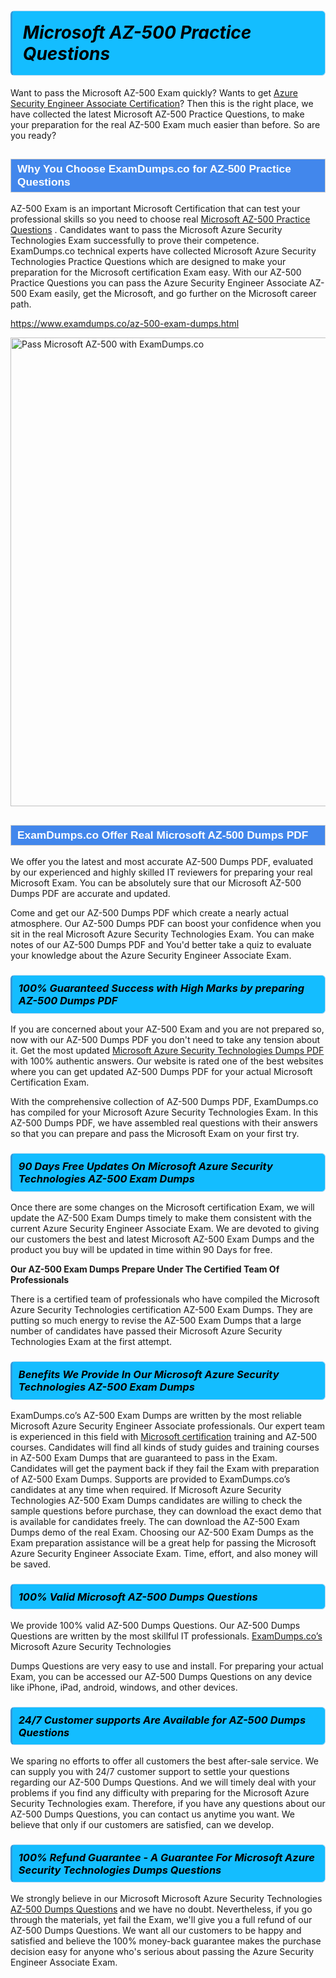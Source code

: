 <h1>                <strong><span style="display: block; color: #000000; background: #14BDFF; border: 0.5px solid #AED6F1; border-left: 3px solid #3498DB; padding: .6em; border-radius: 6px;">                     <em>Microsoft AZ-500 <span class="exam_variation">Practice Questions</span> </em>                </span></strong>            </h1>                        <p>Want to pass the Microsoft AZ-500 Exam quickly? Wants to get <a href="https://www.examdumps.co/azure-security-engineer-associate-exam-dumps.html">Azure Security Engineer Associate Certification</a>?  Then this is the right place, we have collected the             latest Microsoft AZ-500 <span class="exam_variation">Practice Questions</span>, to make your preparation for the real AZ-500 Exam much easier than before. So are you ready?</p>                        <h2 style="background: #4287ec; border: 1px solid #cccccc; padding: 5px 10px;">                <span style="color: #ffffff;">                    <span style="font-size: 11pt;">                        <span style="line-height: normal;">                            <span style="font-family: Calibri,sans-serif;">                                <strong>                                    <span style="font-size: 13.0pt;">Why You Choose ExamDumps.co for AZ-500 <span class="exam_variation">Practice Questions</span></span>                                </strong>                            </span>                        </span>                    </span>                </span>            </h2>                        <p>AZ-500 Exam is an important Microsoft Certification that can test your professional skills so you need to choose real <a href="https://www.examdumps.co/az-500-exam-dumps.html">Microsoft AZ-500 <span class="exam_variation">Practice Questions</span></a> .             Candidates want to pass the Microsoft Azure Security Technologies Exam successfully to prove their competence. ExamDumps.co technical experts             have collected Microsoft Azure Security Technologies <span class="exam_variation">Practice Questions</span> which are designed to make your preparation for the Microsoft certification Exam easy. With our             AZ-500 <span class="exam_variation">Practice Questions</span> you can pass the Azure Security Engineer Associate AZ-500 Exam easily, get the Microsoft, and go further on the Microsoft career path.</p>                        <p><a href="https://www.examdumps.co/az-500-exam-dumps.html">https://www.examdumps.co/az-500-exam-dumps.html</a></p>                        <p><a href="https://www.examdumps.co/"><img src="https://www.examdumps.co//images/banners/big-sale-20-percent-discount-offer-examdumps.jpg" class="postImage" alt="Pass Microsoft AZ-500 with ExamDumps.co" width="750"></a></p>                            <h2 style="background: #4287ec; border: 1px solid #cccccc; padding: 5px 10px;">                <span style="color: #ffffff;">                    <span style="font-size: 11pt;">                        <span style="line-height: normal;">                            <span style="font-family: Calibri,sans-serif;">                                <strong>                                    <span style="font-size: 13.0pt;">ExamDumps.co Offer Real Microsoft AZ-500 <span class="exam_variation2">Dumps PDF</span></span>                                </strong>                            </span>                        </span>                    </span>                </span>            </h2>                        <p>We offer you the latest and most accurate AZ-500 <span class="exam_variation2">Dumps PDF</span>, evaluated by our experienced and highly skilled IT reviewers for preparing your             real Microsoft Exam. You can be absolutely sure that our Microsoft AZ-500 <span class="exam_variation2">Dumps PDF</span> are accurate and updated.</p>                        <p>Come and get our AZ-500 <span class="exam_variation2">Dumps PDF</span> which create a nearly actual atmosphere. Our AZ-500 <span class="exam_variation2">Dumps PDF</span> can boost your confidence when you sit             in the real Microsoft Azure Security Technologies Exam. You can make notes of our AZ-500 <span class="exam_variation2">Dumps PDF</span> and You'd better take a quiz to evaluate             your knowledge about the Azure Security Engineer Associate Exam.</p>                        <h3>                <strong>                    <span style="display: block; color: #000000; background: #14BDFF; border: 0.5px solid #AED6F1; border-left: 3px solid #3498DB; padding: .6em; border-radius: 6px;">                        <em>100% Guaranteed Success with High Marks by preparing AZ-500 <span class="exam_variation2">Dumps PDF</span></em>                    </span>                </strong>            </h3>                        <p>If you are concerned about your AZ-500 Exam and you are not prepared so, now with our AZ-500 <span class="exam_variation2">Dumps PDF</span> you don't need to take any tension about it.            Get the most updated <a href="https://www.examdumps.co/az-500-exam-dumps.html">Microsoft Azure Security Technologies <span class="exam_variation2">Dumps PDF</span></a> with 100% authentic answers. Our website is rated one of the best websites where you can             get updated AZ-500 <span class="exam_variation2">Dumps PDF</span> for your actual Microsoft Certification Exam.</p>                        <p>With the comprehensive collection of AZ-500 <span class="exam_variation2">Dumps PDF</span>, ExamDumps.co has compiled for your Microsoft Azure Security Technologies Exam. In this AZ-500 <span class="exam_variation2">Dumps PDF</span>,             we have assembled real questions with their answers so that you can prepare and pass the Microsoft Exam on your first try.</p>                        <h3>                <strong>                    <span style="display: block; color: #000000; background: #14BDFF; border: 0.5px solid #AED6F1; border-left: 3px solid #3498DB; padding: .6em; border-radius: 6px;">                        <em>90 Days Free Updates On Microsoft Azure Security Technologies AZ-500 <span class="exam_variation3">Exam Dumps</span></em>                    </span>                </strong>            </h3>                        <p>Once there are some changes on the Microsoft certification Exam, we will update the AZ-500 <span class="exam_variation3">Exam Dumps</span> timely to make them consistent with the current             Azure Security Engineer Associate Exam. We are devoted to giving our customers the best and latest Microsoft AZ-500 <span class="exam_variation3">Exam Dumps</span> and the product you buy             will be updated in time within 90 Days for free.</p>                        <p><strong>Our AZ-500 <span class="exam_variation3">Exam Dumps</span> Prepare Under The Certified Team Of Professionals</strong></p>                        <p>There is a certified team of professionals who have compiled the Microsoft Azure Security Technologies certification             AZ-500 <span class="exam_variation3">Exam Dumps</span>. They are putting so much energy to revise the AZ-500 <span class="exam_variation3">Exam Dumps</span> that a large number of candidates have passed             their Microsoft Azure Security Technologies Exam  at the first attempt.</p>                        <h3>                <strong>                    <span style="display: block; color: #000000; background: #14BDFF; border: 0.5px solid #AED6F1; border-left: 3px solid #3498DB; padding: .6em; border-radius: 6px;">                        <em>Benefits We Provide In Our Microsoft Azure Security Technologies AZ-500 <span class="exam_variation3">Exam Dumps</span></em>                    </span>                </strong>            </h3>                        <p>ExamDumps.co’s AZ-500 <span class="exam_variation3">Exam Dumps</span> are written by the most reliable Microsoft Azure Security Engineer Associate professionals. Our expert team is experienced in             this field with <a href="https://www.examdumps.co/microsoft-exam-dumps.html">Microsoft certification</a> training and AZ-500 courses. Candidates will find all kinds of study guides and training courses in             AZ-500 <span class="exam_variation3">Exam Dumps</span> that are guaranteed to pass in the Exam. Candidates will get the payment back if they fail the Exam with preparation of             AZ-500 <span class="exam_variation3">Exam Dumps</span>. Supports are provided to ExamDumps.co’s candidates at any time when required. If Microsoft Azure Security Technologies             AZ-500 <span class="exam_variation3">Exam Dumps</span> candidates are willing to check the sample questions before purchase, they can download the exact demo that is available             for candidates freely. The can download the AZ-500 <span class="exam_variation3">Exam Dumps</span> demo of the real Exam. Choosing our AZ-500 <span class="exam_variation3">Exam Dumps</span> as the Exam preparation             assistance will be a great help for passing the Microsoft Azure Security Engineer Associate Exam. Time, effort, and also money will be saved.</p>                        <h3>                <strong>                    <span style="display: block; color: #000000; background: #14BDFF; border: 0.5px solid #AED6F1; border-left: 3px solid #3498DB; padding: .6em; border-radius: 6px;">                        <em>100% Valid Microsoft AZ-500 <span class="exam_variation4">Dumps Questions</span></em>                    </span>                </strong>            </h3>                        <p>We provide 100% valid AZ-500 <span class="exam_variation4">Dumps Questions</span>. Our AZ-500 <span class="exam_variation4">Dumps Questions</span> are written by the most skillful IT professionals. <a href="https://www.examdumps.co/">ExamDumps.co’s</a> Microsoft Azure Security Technologies</p>            <p> <span class="exam_variation4">Dumps Questions</span> are very easy to use and install. For preparing your actual Exam, you can be accessed our AZ-500 <span class="exam_variation4">Dumps Questions</span> on any device like iPhone, iPad, android, windows, and other devices.</p>                        <h3>                <strong>                    <span style="display: block; color: #000000; background: #14BDFF; border: 0.5px solid #AED6F1; border-left: 3px solid #3498DB; padding: .6em; border-radius: 6px;">                        <em>24/7 Customer supports Are Available for AZ-500 <span class="exam_variation4">Dumps Questions</span></em>                    </span>                </strong>            </h3>                        <p>We sparing no efforts to offer all customers the best after-sale service. We can supply you with 24/7 customer support to settle your             questions regarding our AZ-500 <span class="exam_variation4">Dumps Questions</span>. And we will timely deal with your problems if you find any difficulty with preparing for the             Microsoft Azure Security Technologies exam. Therefore, if you have any questions about our AZ-500 <span class="exam_variation4">Dumps Questions</span>, you can contact us             anytime you want. We believe that only if our customers are satisfied, can we develop.</p>                        <h3>                <strong>                    <span style="display: block; color: #000000; background: #14BDFF; border: 0.5px solid #AED6F1; border-left: 3px solid #3498DB; padding: .6em; border-radius: 6px;">                        <em>100% Refund Guarantee - A Guarantee For Microsoft Azure Security Technologies <span class="exam_variation4">Dumps Questions</span></em>                    </span>                </strong>            </h3>                        <p>We strongly believe in our Microsoft Microsoft Azure Security Technologies <a href="https://www.examdumps.co/az-500-exam-dumps.html">AZ-500 <span class="exam_variation4">Dumps Questions</span></a> and we have no doubt. Nevertheless, if you go through             the materials, yet fail the Exam, we'll give you a full refund of our AZ-500 <span class="exam_variation4">Dumps Questions</span>. We want all our customers to be happy and satisfied and             believe the 100% money-back guarantee makes the purchase decision easy for anyone who's serious about passing the Azure Security Engineer Associate Exam.</p>                    
